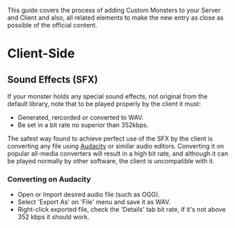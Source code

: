 This guide covers the process of adding Custom Monsters to your Server and Client and also, all related elements to make the new entry as close as possible of the official content.

# Client-Side

## Sound Effects (SFX)
If your monster holds any special sound effects, not original from the default library, note that to be played properly by the client it must: 
* Generated, rercorded or converted to WAV.
* Be set in a bit rate no superior than 352kbps.

The safest way found to achieve perfect use of the SFX by the client is converting any file using [Audacity](http://www.audacityteam.org/download/) or similar audio editors. Converting it on popular all-media converters will result in a high bit rate, and although it can be played normally by other software, the client is uncompatible with it.

### Converting on Audacity
* Open or Import desired audio file (such as OGG).
* Select 'Export As' on 'File' menu and save it as WAV.
* Right-click exported file, check the 'Details' tab bit rate, if it's not above 352 kbps it should work.